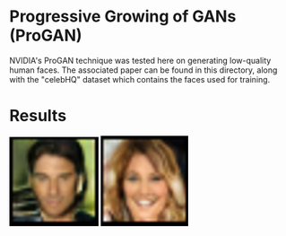 # Progressive Growing of GANs (ProGAN)
NVIDIA's ProGAN technique was tested here on generating low-quality human faces. The associated paper can be found in this directory, along with the "celebHQ" dataset which contains the faces used for training.

# Results
![ProGAN](https://github.com/A-r-s-h-i-a/Personal-Projects/blob/main/ProGAN/32x32-1.png)
![ProGAN](https://github.com/A-r-s-h-i-a/Personal-Projects/blob/main/ProGAN/32x32-2.png)
